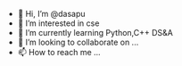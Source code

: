 - 👋 Hi, I’m @dasapu
- 👀 I’m interested in cse
- 🌱 I’m currently learning Python,C++ DS&A
- 💞️ I’m looking to collaborate on ...
- 📫 How to reach me ...

<!---
dasapu/dasapu is a ✨ special ✨ repository because its `README.md` (this file) appears on your GitHub profile.
You can click the Preview link to take a look at your changes.
--->
